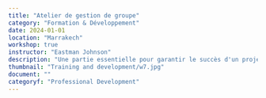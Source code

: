 ```yaml
---
title: "Atelier de gestion de groupe"
category: "Formation & Développement"
date: 2024-01-01
location: "Marrakech"
workshop: true
instructor: "Eastman Johnson"
description: "Une partie essentielle pour garantir le succès d'un projet est d'avoir une équipe qui travaille bien ensemble. Avoir un facilitateur compétent qui interagit avec tous les membres du groupe et encourage chacun est un élément important. Cet atelier aborde des conseils sur la gestion de groupe et sur le rôle de facilitateur lors de la réalisation d'un projet. Il traite des caractéristiques d'un bon facilitateur, de la manière de gérer les participants difficiles, et bien plus encore. Les participants ont l'occasion de mettre en pratique les compétences abordées à travers l'activité à la fin. Cet atelier est utile à toute personne occupant un poste de direction ou à toute personne souhaitant créer une dynamique de groupe plus efficace au sein de son projet ou de son organisation."
thumbnail: "Training and development/w7.jpg"
document: ""
categoryf: "Professional Development"
---
```

